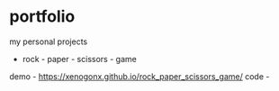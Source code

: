 # portfolio
my personal projects

* rock - paper - scissors - game

demo - https://xenogonx.github.io/rock_paper_scissors_game/
code - 
